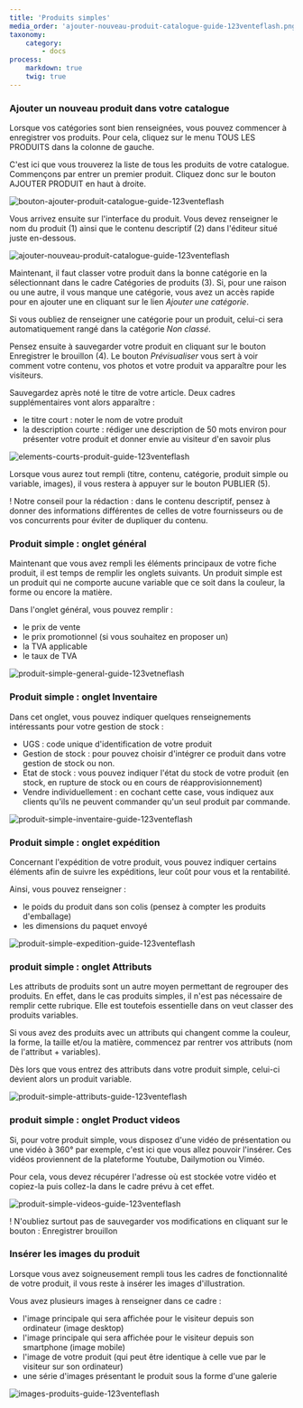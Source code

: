 ```yaml
---
title: 'Produits simples'
media_order: 'ajouter-nouveau-produit-catalogue-guide-123venteflash.png,bouton-ajouter-produit-catalogue-guide-123venteflash.png,produit-simple-general-guide-123vetneflash.png,produit-simple-inventaire-guide-123venteflash.png,produit-simple-expedition-guide-123venteflash.png,produit-simple-videos-guide-123venteflash.png,produit-simple-attributs-guide-123venteflash.png,elements-courts-produit-guide-123venteflash.png,images-produits-guide-123venteflash.png'
taxonomy:
    category:
        - docs
process:
    markdown: true
    twig: true
---
```


### Ajouter un nouveau produit dans votre catalogue

Lorsque vos catégories sont bien renseignées, vous pouvez commencer à enregistrer vos produits. Pour cela, cliquez sur le menu TOUS LES PRODUITS dans la colonne de gauche. 

C'est ici que vous trouverez la liste de tous les produits de votre catalogue. Commençons par entrer un premier produit. Cliquez donc sur le bouton AJOUTER PRODUIT en haut à droite. 

![bouton-ajouter-produit-catalogue-guide-123venteflash](bouton-ajouter-produit-catalogue-guide-123venteflash.png)

Vous arrivez ensuite sur l'interface du produit. Vous devez renseigner le nom du produit (1) ainsi que le contenu descriptif (2) dans l'éditeur situé juste en-dessous. 

![ajouter-nouveau-produit-catalogue-guide-123venteflash](ajouter-nouveau-produit-catalogue-guide-123venteflash.png)

Maintenant, il faut classer votre produit dans la bonne catégorie en la sélectionnant dans le cadre Catégories de produits (3). 
Si, pour une raison ou une autre, il vous manque une catégorie, vous avez un accès rapide pour en ajouter une en cliquant sur le lien *Ajouter une catégorie*. 

Si vous oubliez de renseigner une catégorie pour un produit, celui-ci sera automatiquement rangé dans la catégorie *Non classé*. 

Pensez ensuite à sauvegarder votre produit en cliquant sur le bouton Enregistrer le brouillon (4). Le bouton *Prévisualiser* vous sert à voir comment votre contenu, vos photos et votre produit va apparaître pour les visiteurs. 

Sauvegardez après noté le titre de votre article. Deux cadres supplémentaires vont alors apparaître : 
- le titre court : noter le nom de votre produit
- la description courte : rédiger une description de 50 mots environ pour présenter votre produit et donner envie au visiteur d'en savoir plus 

![elements-courts-produit-guide-123venteflash](elements-courts-produit-guide-123venteflash.png)

Lorsque vous aurez tout rempli (titre, contenu, catégorie, produit simple ou variable, images), il vous restera à appuyer sur le bouton PUBLIER (5). 

! Notre conseil pour la rédaction : dans le contenu descriptif, pensez à donner des informations différentes de celles de votre fournisseurs ou de vos concurrents pour éviter de dupliquer du contenu. 

### Produit simple : onglet général 

Maintenant que vous avez rempli les éléments principaux de votre fiche produit, il est temps de remplir les onglets suivants. Un produit simple est un produit qui ne comporte aucune variable que ce soit dans la couleur, la forme ou encore la matière. 

Dans l'onglet général, vous pouvez remplir : 
- le prix de vente
- le prix promotionnel (si vous souhaitez en proposer un)
- la TVA applicable
- le taux de TVA

![produit-simple-general-guide-123vetneflash](produit-simple-general-guide-123vetneflash.png)


### Produit simple : onglet Inventaire

Dans cet onglet, vous pouvez indiquer quelques renseignements intéressants pour votre gestion de stock : 

- UGS : code unique d'identification de votre produit
- Gestion de stock : pour pouvez choisir d'intégrer ce produit dans votre gestion de stock ou non. 
- Etat de stock : vous pouvez indiquer l'état du stock de votre produit (en stock, en rupture de stock ou en cours de réapprovisionnement)
- Vendre individuellement : en cochant cette case, vous indiquez aux clients qu'ils ne peuvent commander qu'un seul produit par commande. 

![produit-simple-inventaire-guide-123venteflash](produit-simple-inventaire-guide-123venteflash.png)

### Produit simple : onglet expédition

Concernant l'expédition de votre produit, vous pouvez indiquer certains éléments afin de suivre les expéditions, leur coût pour vous et la rentabilité. 

Ainsi, vous pouvez renseigner : 
- le poids du produit dans son colis (pensez à compter les produits d'emballage)
- les dimensions du paquet envoyé

![produit-simple-expedition-guide-123venteflash](produit-simple-expedition-guide-123venteflash.png)


### produit simple : onglet Attributs

Les attributs de produits sont un autre moyen permettant de regrouper des produits. En effet, dans le cas produits simples, il n'est pas nécessaire de remplir cette rubrique. Elle est toutefois essentielle dans on veut classer des produits variables. 

Si vous avez des produits avec un attributs qui changent comme la couleur, la forme, la taille et/ou la matière, commencez par rentrer vos attributs (nom de l'attribut + variables). 

Dès lors que vous entrez des attributs dans votre produit simple, celui-ci devient alors un produit variable. 

![produit-simple-attributs-guide-123venteflash](produit-simple-attributs-guide-123venteflash.png)

### produit simple : onglet Product videos

Si, pour votre produit simple, vous disposez d'une vidéo de présentation ou une vidéo à 360° par exemple, c'est ici que vous allez pouvoir l'insérer. Ces vidéos proviennent de la plateforme Youtube, Dailymotion ou Viméo. 

Pour cela, vous devez récupérer l'adresse où est stockée votre vidéo et copiez-la puis collez-la dans le cadre prévu à cet effet. 

![produit-simple-videos-guide-123venteflash](produit-simple-videos-guide-123venteflash.png)

! N'oubliez surtout pas de sauvegarder vos modifications en cliquant sur le bouton : Enregistrer brouillon

### Insérer les images du produit

Lorsque vous avez soigneusement rempli tous les cadres de fonctionnalité de votre produit, il vous reste à insérer les images d'illustration. 

Vous avez plusieurs images à renseigner dans ce cadre : 
- l'image principale qui sera affichée pour le visiteur depuis son ordinateur (image desktop)
- l'image principale qui sera affichée pour le visiteur depuis son smartphone (image mobile)
- l'image de votre produit (qui peut être identique à celle vue par le visiteur sur son ordinateur)
- une série d'images présentant le produit sous la forme d'une galerie

![images-produits-guide-123venteflash](images-produits-guide-123venteflash.png)